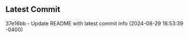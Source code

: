 
## Latest Commit
37e16bb - Update README with latest commit info (2024-08-29 16:53:39 -0400) <Yunxi-Zhou>
